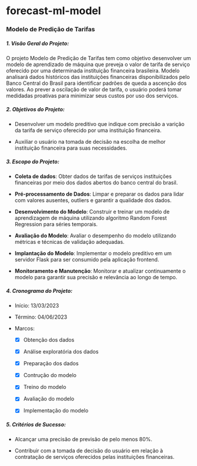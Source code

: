 # forecast-ml-model

### Modelo de Predição de Tarifas

##### 1. Visão Geral do Projeto:

O projeto Modelo de Predição de Tarifas tem como objetivo desenvolver um modelo de aprendizado de máquina que preveja o valor de tarifa de serviço oferecido por uma determinada instituição financeira brasileira. Modelo analisará dados históricos das instituições financeiras disponibilizados pelo Banco Central do Brasil para identificar padrões de queda a ascenção dos valores. Ao prever a oscilação de valor de tarifa, o usuário poderá tomar medidadas proativas para minimizar seus custos por uso dos serviços.

##### 2. Objetivos do Projeto:

* Desenvolver um modelo preditivo que indique com precisão a varição da tarifa de serviço oferecido por uma instituição financeira.

* Auxiliar o usuário na tomada de decisão na escolha de melhor instituição financeira para suas necessidades.

##### 3. Escopo do Projeto:

* **Coleta de dados**: Obter dados de tarifas de serviços instituições financeiras por meio dos dados abertos do banco central do brasil.

* **Pré-processamento de Dados**: Limpar e preparar os dados para lidar com valores ausentes, outliers e garantir a qualidade dos dados.

* **Desenvolvimento do Modelo**: Construir e treinar um modelo de aprendizagem de máquina utilizando algoritmo Random Forest Regression para séries temporais.

* **Avaliação do Modelo**: Avaliar o desempenho do modelo utilizando métricas e técnicas de validação adequadas.

* **Implantação do Modelo**: Implementar o modelo preditivo em um servidor Flask para ser consumido pela aplicação frontend.

* **Monitoramento e Manutenção**: Monitorar e atualizar continuamente o modelo para garantir sua precisão e relevância ao longo de tempo.

##### 4. Cronograma do Projeto:

* Início: 13/03/2023

* Término: 04/06/2023

* Marcos:

    * [x] Obtenção dos dados

    * [x] Análise exploratória dos dados

    * [x] Preparação dos dados

    * [x] Contrução do modelo

    * [x] Treino do modelo

    * [x] Avaliação do modelo

    * [x] Implementação do modelo

##### 5. Critérios de Sucesso: 

* Alcançar uma precisão de previsão de pelo menos 80%.

* Contribuir com a tomada de decisão do usuário em relação à contratação de serviços oferecidos pelas instituições financeiras.
